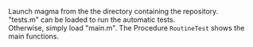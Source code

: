 Launch magma from the the directory containing the repository.  
"tests.m" can be loaded to run the automatic tests.  
Otherwise, simply load "main.m". The Procedure `RoutineTest` shows the main functions.